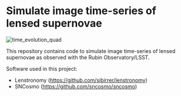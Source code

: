 # Simulate image time-series of lensed supernovae

![time_evolution_quad](https://user-images.githubusercontent.com/23623255/163186107-ae03896c-bf41-4992-a8ae-08e694a3a2b2.jpg)

This repository contains code to simulate image time-series of lensed supernovae as observed with the Rubin Observatory/LSST. <br>

Software used in this project:

* Lenstronomy (https://github.com/sibirrer/lenstronomy) 
* SNCosmo (https://github.com/sncosmo/sncosmo)

